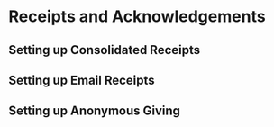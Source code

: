 # Receipts and Acknowledgements

## Setting up Consolidated Receipts

## Setting up Email Receipts

## Setting up Anonymous Giving
